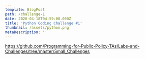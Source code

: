 ```yaml
---
template: BlogPost
path: /challenge-1
date: 2020-04-18T04:59:00.000Z
title: 'Python Coding Challenge #1'
thumbnail: /assets/python.png
metaDescription: ''
---
```

<!--StartFragment-->

<https://github.com/Programming-for-Public-Policy-TAs/Labs-and-Challenges/tree/master/Small_Challenges>

<!--EndFragment-->
